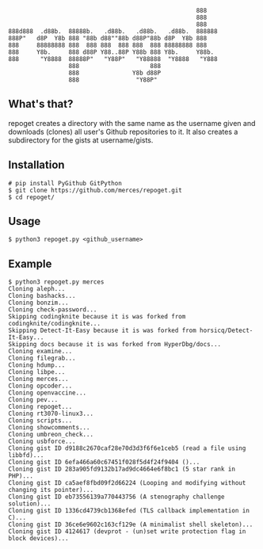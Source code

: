                                                          888    
                                                         888    
                                                         888    
    888d888  .d88b.  88888b.   .d88b.   .d88b.   .d88b.  888888 
    888P"   d8P  Y8b 888 "88b d88""88b d88P"88b d8P  Y8b 888    
    888     88888888 888  888 888  888 888  888 88888888 888    
    888     Y8b.     888 d88P Y88..88P Y88b 888 Y8b.     Y88b.  
    888      "Y8888  88888P"   "Y88P"   "Y88888  "Y8888   "Y888 
                     888                    888                 
                     888               Y8b d88P                 
                     888                "Y88P"                  

## What's that?

repoget creates a directory with the same name as the username given
and downloads (clones) all user's Github repositories to it. It also
creates a subdirectory for the gists at username/gists.

## Installation

    # pip install PyGithub GitPython
    $ git clone https://github.com/merces/repoget.git
    $ cd repoget/

## Usage

    $ python3 repoget.py <github_username>

## Example

```
$ python3 repoget.py merces
Cloning aleph...
Cloning bashacks...
Cloning bonzim...
Cloning check-password...
Skipping codingknite because it is was forked from codingknite/codingknite...
Skipping Detect-It-Easy because it is was forked from horsicq/Detect-It-Easy...
Skipping docs because it is was forked from HyperDbg/docs...
Cloning examine...
Cloning filegrab...
Cloning hdump...
Cloning libpe...
Cloning merces...
Cloning opcoder...
Cloning openvaccine...
Cloning pev...
Cloning repoget...
Cloning rt3070-linux3...
Cloning scripts...
Cloning showcomments...
Cloning umbreon_check...
Cloning usbforce...
Cloning gist ID d9188c2670caf28e70d3d3f6f6e1ceb5 (read a file using libbfd)...
Cloning gist ID 6efa466a60c67451f028f5d4f24f9404 ()...
Cloning gist ID 283a905fd9132b17ad9dc4664e6f8bc1 (5 star rank in PHP)...
Cloning gist ID ca5aef8fbd09f2d66224 (Looping and modifying without changing its pointer)...
Cloning gist ID eb73556139a770443756 (A stenography challenge solution)...
Cloning gist ID 1336cd4739cb1368efed (TLS callback implementation in C)...
Cloning gist ID 36ce6e9602c163cf129e (A minimalist shell skeleton)...
Cloning gist ID 4124617 (devprot - (un)set write protection flag in block devices)...
```
